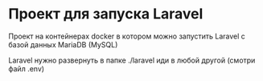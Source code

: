 # Проект для запуска Laravel   
Проект на контейнерах docker в котором можно запустить Laravel с базой данных MariaDB (MySQL) 

Laravel нужно развернуть в папке ./laravel иди в любой другой (смотри файл .env) 